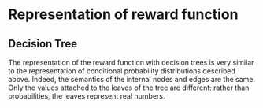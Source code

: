 # Representation of reward function

## Decision Tree

The representation of the reward function with decision trees is very similar to the representation of conditional probability distributions described above. Indeed, the semantics of the internal nodes and edges are the same. Only the values attached to the leaves of the tree are different: rather than probabilities, the leaves represent real numbers.
